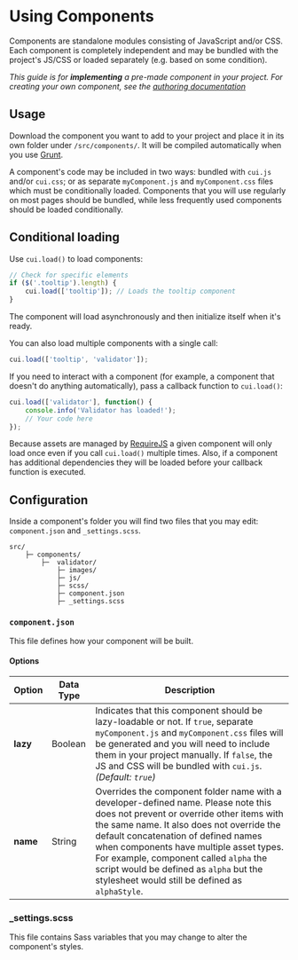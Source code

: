 # Using Components

Components are standalone modules consisting of JavaScript and/or CSS. Each component is completely independent and may be bundled with the project's JS/CSS or loaded separately (e.g. based on some condition).

*This guide is for **implementing** a pre-made component in your project. For creating your own component, see the [authoring documentation](authoring.html)*

## Usage

Download the component you want to add to your project and place it in its own folder under `/src/components/`. It will be compiled automatically when you use [Grunt](../core/build-process.html).

A component's code may be included in two ways: bundled with `cui.js` and/or `cui.css`; or as separate `myComponent.js` and `myComponent.css` files which must be conditionally loaded. Components that you will use regularly on most pages should be bundled, while less frequently used components should be loaded conditionally.

## Conditional loading

Use `cui.load()` to load components:

```js
// Check for specific elements
if ($('.tooltip').length) {
    cui.load(['tooltip']); // Loads the tooltip component
}
```

The component will load asynchronously and then initialize itself when it's ready.

You can also load multiple components with a single call:

```js
cui.load(['tooltip', 'validator']);
```

If you need to interact with a component (for example, a component that doesn't do anything automatically), pass a callback function to `cui.load()`:

```js
cui.load(['validator'], function() {
    console.info('Validator has loaded!');
    // Your code here
});
```

Because assets are managed by [RequireJS](http://requirejs.org) a given component will only load once even if you call `cui.load()` multiple times. Also, if a component has additional dependencies they will be loaded before your callback function is executed.

## Configuration

Inside a component's folder you will find two files that you may edit: `component.json` and `_settings.scss`.

```
src/
    ├─ components/
        ├─  validator/
            ├─ images/
            ├─ js/
            ├─ scss/
            ├─ component.json
            ├─ _settings.scss
```

### `component.json`

This file defines how your component will be built.

#### Options

Option        | Data Type    | Description
--------------|--------------|-------------
**lazy**      | Boolean | Indicates that this component should be lazy-loadable or not. If `true`, separate `myComponent.js` and `myComponent.css` files will be generated and you will need to include them in your project manually. If `false`, the JS and CSS will be bundled with `cui.js`. *(Default: `true`)*
**name**      | String       | Overrides the component folder name with a developer-defined name. Please note this does not prevent or override other items with the same name. It also does not override the default concatenation of defined names when components have multiple asset types. For example, component called `alpha` the script would be defined as `alpha` but the stylesheet would still be defined as `alphaStyle`.

### _settings.scss

This file contains Sass variables that you may change to alter the component's styles.

